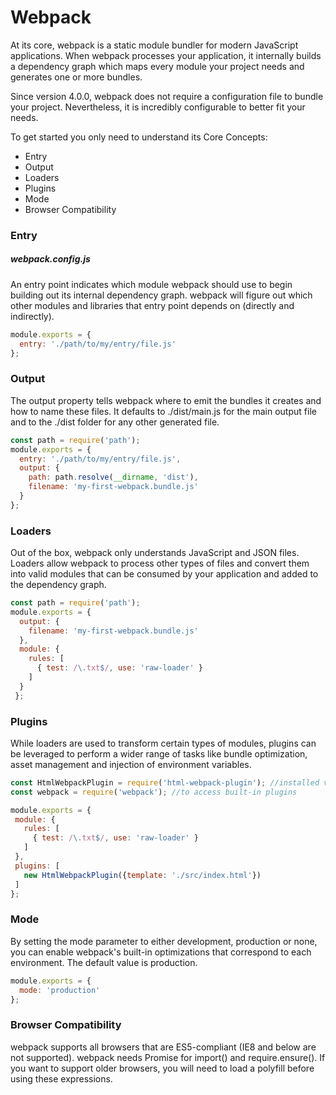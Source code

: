 # Webpack
At its core, webpack is a static module bundler for modern JavaScript applications. When webpack processes your application, it internally builds a dependency graph which maps every module your project needs and generates one or more bundles.

Since version 4.0.0, webpack does not require a configuration file to bundle your project. Nevertheless, it is incredibly configurable to better fit your needs.

To get started you only need to understand its Core Concepts:
- Entry
- Output
- Loaders
- Plugins
- Mode
- Browser Compatibility

### Entry

##### webpack.config.js
An entry point indicates which module webpack should use to begin building out its internal dependency graph. webpack will figure out which other modules and libraries that entry point depends on (directly and indirectly).

```javascript
module.exports = {
  entry: './path/to/my/entry/file.js'
};
```

### Output
The output property tells webpack where to emit the bundles it creates and how to name these files. It defaults to ./dist/main.js for the main output file and to the ./dist folder for any other generated file.

```javascript
const path = require('path');
module.exports = {
  entry: './path/to/my/entry/file.js',
  output: {
    path: path.resolve(__dirname, 'dist'),
    filename: 'my-first-webpack.bundle.js'
  }
};
```

### Loaders
Out of the box, webpack only understands JavaScript and JSON files. Loaders allow webpack to process other types of files and convert them into valid modules that can be consumed by your application and added to the dependency graph.

```javascript
const path = require('path');
module.exports = {
  output: {
    filename: 'my-first-webpack.bundle.js'
  },
  module: {
    rules: [
      { test: /\.txt$/, use: 'raw-loader' }
    ]
  }
 };
```
 
 ### Plugins
 While loaders are used to transform certain types of modules, plugins can be leveraged to perform a wider range of tasks like bundle optimization, asset management and injection of environment variables.
 
 ```javascript
 const HtmlWebpackPlugin = require('html-webpack-plugin'); //installed via npm
const webpack = require('webpack'); //to access built-in plugins

module.exports = {
  module: {
    rules: [
      { test: /\.txt$/, use: 'raw-loader' }
    ]
  },
  plugins: [
    new HtmlWebpackPlugin({template: './src/index.html'})
  ]
};
```

### Mode
By setting the mode parameter to either development, production or none, you can enable webpack's built-in optimizations that correspond to each environment. The default value is production.

```javascript
module.exports = {
  mode: 'production'
};
```

### Browser Compatibility
webpack supports all browsers that are ES5-compliant (IE8 and below are not supported). webpack needs Promise for import() and require.ensure(). If you want to support older browsers, you will need to load a polyfill before using these expressions.

